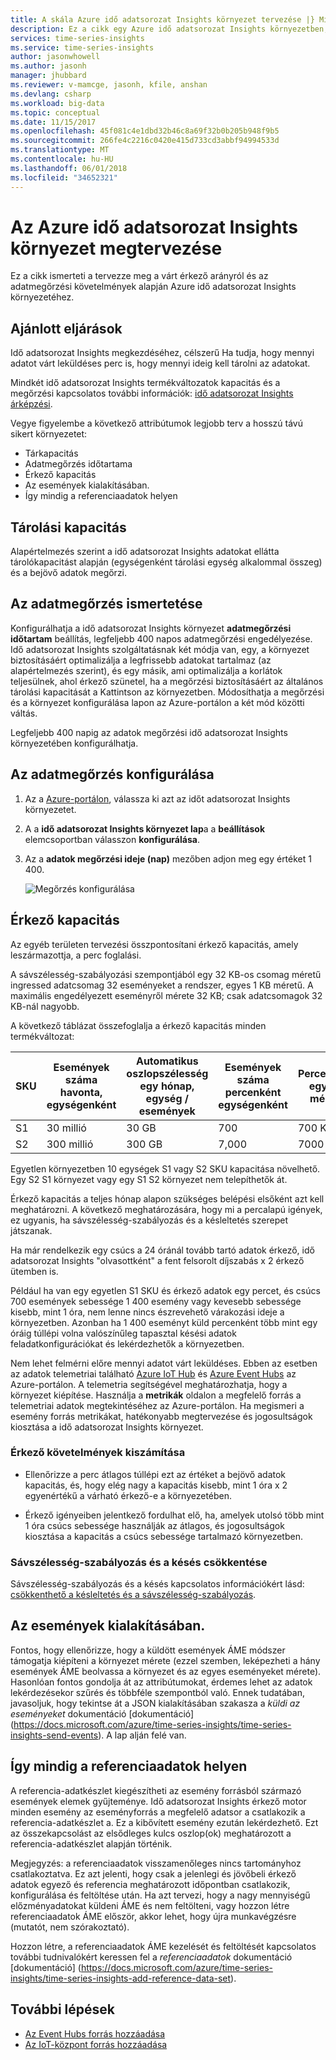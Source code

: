 ```yaml
---
title: A skála Azure idő adatsorozat Insights környezet tervezése |} Microsoft Docs
description: Ez a cikk egy Azure idő adatsorozat Insights környezetben, például a tárolási kapacitás, az adatmegőrzés, érkező kapacitás, és a figyelést tervezése során kövesse a bevált gyakorlatokat ismerteti.
services: time-series-insights
ms.service: time-series-insights
author: jasonwhowell
ms.author: jasonh
manager: jhubbard
ms.reviewer: v-mamcge, jasonh, kfile, anshan
ms.devlang: csharp
ms.workload: big-data
ms.topic: conceptual
ms.date: 11/15/2017
ms.openlocfilehash: 45f081c4e1dbd32b46c8a69f32b0b205b948f9b5
ms.sourcegitcommit: 266fe4c2216c0420e415d733cd3abbf94994533d
ms.translationtype: MT
ms.contentlocale: hu-HU
ms.lasthandoff: 06/01/2018
ms.locfileid: "34652321"
---
```

# <a name="plan-your-azure-time-series-insights-environment"></a>Az Azure idő adatsorozat Insights környezet megtervezése

Ez a cikk ismerteti a tervezze meg a várt érkező arányról és az adatmegőrzési követelmények alapján Azure idő adatsorozat Insights környezetéhez.

## <a name="best-practices"></a>Ajánlott eljárások

Idő adatsorozat Insights megkezdéséhez, célszerű Ha tudja, hogy mennyi adatot várt leküldéses perc is, hogy mennyi ideig kell tárolni az adatokat.  

Mindkét idő adatsorozat Insights termékváltozatok kapacitás és a megőrzési kapcsolatos további információk: [idő adatsorozat Insights árképzési](https://azure.microsoft.com/pricing/details/time-series-insights/).

Vegye figyelembe a következő attribútumok legjobb terv a hosszú távú sikert környezetet: 
- Tárkapacitás
- Adatmegőrzés időtartama
- Érkező kapacitás 
- Az események kialakításában.
- Így mindig a referenciaadatok helyen

## <a name="understand-storage-capacity"></a>Tárolási kapacitás
Alapértelmezés szerint a idő adatsorozat Insights adatokat ellátta tárolókapacitást alapján (egységenként tárolási egység alkalommal összeg) és a bejövő adatok megőrzi.

## <a name="understand-data-retention"></a>Az adatmegőrzés ismertetése
Konfigurálhatja a idő adatsorozat Insights környezet **adatmegőrzési időtartam** beállítás, legfeljebb 400 napos adatmegőrzési engedélyezése.  Idő adatsorozat Insights szolgáltatásnak két módja van, egy, a környezet biztosításáért optimalizálja a legfrissebb adatokat tartalmaz (az alapértelmezés szerint), és egy másik, ami optimalizálja a korlátok teljesülnek, ahol érkező szünetel, ha a megőrzési biztosításáért az általános tárolási kapacitását a Kattintson az környezetben.  Módosíthatja a megőrzési és a környezet konfigurálása lapon az Azure-portálon a két mód közötti váltás.

Legfeljebb 400 napig az adatok megőrzési idő adatsorozat Insights környezetében konfigurálhatja.

## <a name="configure-data-retention"></a>Az adatmegőrzés konfigurálása

1. Az a [Azure-portálon](https://portal.azure.com), válassza ki azt az időt adatsorozat Insights környezetet.

2. A a **idő adatsorozat Insights környezet lap**a a **beállítások** elemcsoportban válasszon **konfigurálása**. 

3. Az a **adatok megőrzési ideje (nap)** mezőben adjon meg egy értéket 1 400.

   ![Megőrzés konfigurálása](media/environment-mitigate-latency/configure-retention.png)

## <a name="understand-ingress-capacity"></a>Érkező kapacitás

Az egyéb területen tervezési összpontosítani érkező kapacitás, amely leszármazottja, a perc foglalási. 

A sávszélesség-szabályozási szempontjából egy 32 KB-os csomag méretű ingressed adatcsomag 32 eseményeket a rendszer, egyes 1 KB méretű. A maximális engedélyezett eseményről mérete 32 KB; csak adatcsomagok 32 KB-nál nagyobb.

A következő táblázat összefoglalja a érkező kapacitás minden termékváltozat:

|SKU  |Események száma havonta, egységenként  |Automatikus oszlopszélesség egy hónap, egység / események  |Események száma percenként egységenként  | Percenként, egység mérete   |
|---------|---------|---------|---------|---------|
|S1     |   30 millió     |  30 GB     |  700    |  700 KB   |
|S2     |   300 millió    |   300 GB   | 7,000   | 7000 KB  |

Egyetlen környezetben 10 egységek S1 vagy S2 SKU kapacitása növelhető. Egy S2 S1 környezet vagy egy S1 S2 környezet nem telepíthetők át. 

Érkező kapacitás a teljes hónap alapon szükséges belépési elsőként azt kell meghatározni. A következő meghatározására, hogy mi a percalapú igények, ez ugyanis, ha sávszélesség-szabályozás és a késleltetés szerepet játszanak.

Ha már rendelkezik egy csúcs a 24 óránál tovább tartó adatok érkező, idő adatsorozat Insights "olvasottként" a fent felsorolt díjszabás x 2 érkező ütemben is. 

Például ha van egy egyetlen S1 SKU és érkező adatok egy percet, és csúcs 700 események sebessége 1 400 esemény vagy kevesebb sebessége kisebb, mint 1 óra, nem lenne nincs észrevehető várakozási ideje a környezetben. Azonban ha 1 400 eseményt küld percenként több mint egy óráig túllépi volna valószínűleg tapasztal késési adatok feladatkonfigurációkat és lekérdezhetők a környezetben. 

Nem lehet felmérni előre mennyi adatot várt leküldéses. Ebben az esetben az adatok telemetriai található [Azure IoT Hub](https://docs.microsoft.com/azure/iot-hub/iot-hub-metrics) és [Azure Event Hubs](https://blogs.msdn.microsoft.com/cloud_solution_architect/2016/05/25/using-the-azure-rest-apis-to-retrieve-event-hub-metrics/) az Azure-portálon. A telemetria segítségével meghatározhatja, hogy a környezet kiépítése. Használja a **metrikák** oldalon a megfelelő forrás a telemetriai adatok megtekintéséhez az Azure-portálon. Ha megismeri a esemény forrás metrikákat, hatékonyabb megtervezése és jogosultságok kiosztása a idő adatsorozat Insights környezet.

### <a name="calculate-ingress-requirements"></a>Érkező követelmények kiszámítása

- Ellenőrizze a perc átlagos túllépi ezt az értéket a bejövő adatok kapacitás, és, hogy elég nagy a kapacitás kisebb, mint 1 óra x 2 egyenértékű a várható érkező-e a környezetében.

- Érkező igényeiben jelentkező fordulhat elő, ha, amelyek utolsó több mint 1 óra csúcs sebessége használják az átlagos, és jogosultságok kiosztása a kapacitás a csúcs sebessége tartalmazó környezetben.
 
### <a name="mitigate-throttling-and-latency"></a>Sávszélesség-szabályozás és a késés csökkentése

Sávszélesség-szabályozás és a késés kapcsolatos információkért lásd: [csökkenthető a késleltetés és a sávszélesség-szabályozás](time-series-insights-environment-mitigate-latency.md). 

## <a name="shaping-your-events"></a>Az események kialakításában.
Fontos, hogy ellenőrizze, hogy a küldött események ÁME módszer támogatja kiépíteni a környezet mérete (ezzel szemben, leképezheti a hány események ÁME beolvassa a környezet és az egyes eseményeket mérete).  Hasonlóan fontos gondolja át az attribútumokat, érdemes lehet az adatok lekérdezésekor szűrés és többféle szempontból való.  Ennek tudatában, javasoljuk, hogy tekintse át a JSON kialakításában szakasza a *küldi az eseményeket* dokumentáció [dokumentáció] (https://docs.microsoft.com/azure/time-series-insights/time-series-insights-send-events).  A lap alján felé van.  

## <a name="ensuring-you-have-reference-data-in-place"></a>Így mindig a referenciaadatok helyen
A referencia-adatkészlet kiegészítheti az esemény forrásból származó események elemek gyűjteménye. Idő adatsorozat Insights érkező motor minden esemény az eseményforrás a megfelelő adatsor a csatlakozik a referencia-adatkészlet a. Ez a kibővített esemény ezután lekérdezhető. Ezt az összekapcsolást az elsődleges kulcs oszlop(ok) meghatározott a referencia-adatkészlet alapján történik.

Megjegyzés: a referenciaadatok visszamenőleges nincs tartományhoz csatlakoztatva. Ez azt jelenti, hogy csak a jelenlegi és jövőbeli érkező adatok egyező és referencia meghatározott időpontban csatlakozik, konfigurálása és feltöltése után.  Ha azt tervezi, hogy a nagy mennyiségű előzményadatokat küldeni ÁME és nem feltölteni, vagy hozzon létre referenciaadatok ÁME először, akkor lehet, hogy újra munkavégzésre (mutatót, nem szórakoztató).  

Hozzon létre, a referenciaadatok ÁME kezelését és feltöltését kapcsolatos további tudnivalókért keressen fel a *referenciaadatok* dokumentáció [dokumentáció] (https://docs.microsoft.com/azure/time-series-insights/time-series-insights-add-reference-data-set).


## <a name="next-steps"></a>További lépések
- [Az Event Hubs forrás hozzáadása](time-series-insights-how-to-add-an-event-source-eventhub.md)
- [Az IoT-központ forrás hozzáadása](time-series-insights-how-to-add-an-event-source-iothub.md)
